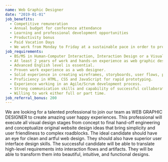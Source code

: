 ```yaml
---
name: Web Graphic Designer
date: "2019-01-01"
job_benefits:
  - Competitive remuneration
  - Annual budget for conference attendance
  - Learning and professional development opportunities
  - Productivity bonus
  - Paid Vacation Days
  - We work from Monday to Friday at a sustainable pace in order to provide a good work/life balance
job_requirements:
  - BS/MS in Human-Computer Interaction, Interaction Design or a Visual Arts subject.
  - At least 2 years of work and hands-on experience as web graphic designer.
  - Advanced English level is essential.
  - Proven work experience as a web designer.
  - Solid experience in creating wireframes, storyboards, user flows, process flows and site maps..
  - Proficiency in HTML, CSS and JavaScript for rapid prototyping.
  - Experience working in an Agile/Scrum development process.
  - Strong communication skills and capability of successful collaboration with cross-functional teams.
  - Willing to work either full or part time.
job_referral_bonus: 200
---
```

We are looking for a talented professional to join our team as WEB GRAPHIC DESIGNER to create amazing user happy experiences. This professional will execute all visual design stages from concept to final hand-off engineering and conceptualize original website design ideas that bring simplicity and user friendliness to complex roadblocks. The ideal candidate should have an eye for clean and artful web design. They should also have superior user interface design skills. The successful candidate will be able to translate high-level requirements into interaction flows and artifacts. They will be able to transform them into beautiful, intuitive, and functional designs.
